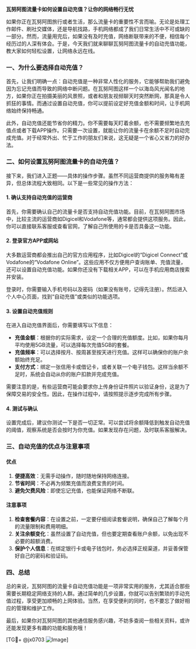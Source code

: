 **瓦努阿图流量卡如何设置自动充值？让你的网络畅行无忧**

如果你正在瓦努阿图旅行或者生活，那么流量卡的重要性不言而喻。无论是处理工作邮件、刷社交媒体，还是导航找路，手机网络都成了我们日常生活中不可或缺的一部分。然而，流量用完后，如果没有及时充值，网络断联带来的不便，相信每个经历过的人深有体会。于是，今天我们就来聊聊瓦努阿图流量卡的自动充值功能，教大家如何轻松设置，让网络永远在线。

### 一、为什么要选择自动充值？

首先，让我们明确一点：自动充值是一种非常人性化的服务，它能够帮助我们避免因为忘记充值而导致的网络中断问题。在瓦努阿图这样一个以海岛风光闻名的地方，如果你正在拍摄美丽的风景照，或者和朋友视频聊天时突然断网，那真是令人抓狂的事情。而通过设置自动充值，你可以提前设定好充值金额和时间，让手机网络始终保持畅通。

此外，自动充值还能节省你的精力。你不需要每天盯着余额，也不需要频繁地去充值点或者下载APP操作。只需要一次设置，就能让你的流量卡在余额不足时自动完成充值。对于经常外出、忙于工作的朋友们来说，这无疑是一个省心又省力的好办法。

### 二、如何设置瓦努阿图流量卡的自动充值？

接下来，我们进入正题——具体的操作步骤。虽然不同运营商提供的服务略有差异，但总体流程大致相同。以下是一些常见的操作方法：

#### 1. 确认支持自动充值的运营商

首先，你需要确认自己的流量卡是否支持自动充值功能。目前，在瓦努阿图市场中，比较主流的运营商如Digicel和Vodafone等，通常都会提供这项服务。因此，你可以直接联系客服或查看官网，了解自己所使用的卡是否具备这一功能。

#### 2. 登录官方APP或网站

大多数运营商都会推出自己的官方应用程序，比如Digicel的“Digicel Connect”或Vodafone的“Vodafone Online”。这些应用不仅方便用户查询账单、充值流量，还可以设置自动充值功能。如果你还没有下载相关APP，可以在手机应用商店搜索并安装。

登录时，你需要输入手机号码以及密码（如果没有账号，记得先注册）。然后进入个人中心页面，找到“自动充值”或类似的功能选项。

#### 3. 设置自动充值规则

在进入自动充值界面后，你需要填写以下信息：
- **充值金额**：根据你的实际需求，设定一个合理的充值额度。比如，如果你每月平均使用5GB流量，可以选择每次充值5GB的套餐。
- **充值频率**：可以选择按月、按周甚至按天进行充值。这样可以确保你的账户余额始终充足。
- **支付方式**：绑定一张信用卡或借记卡，或者关联一个电子钱包。这样当余额不足时，系统会自动从你的账户扣款并完成充值。

需要注意的是，有些运营商可能会要求你上传身份证件照片以验证身份，这是为了保障交易的安全性。因此，在操作过程中，请按照提示逐步完成所有步骤。

#### 4. 测试与确认

设置完成后，建议你测试一下是否一切正常。可以尝试将余额降低到触发自动充值的阈值，观察系统是否会按时为你充值。如果发现存在问题，及时联系客服解决。

### 三、自动充值的优点与注意事项

#### 优点

1. **便捷高效**：无需手动操作，随时随地保持网络连接。
2. **节省时间**：不必再为频繁充值而浪费宝贵的时间。
3. **避免欠费风险**：即使忘记充值，也能保证网络不断联。

#### 注意事项

1. **检查套餐内容**：在设置之前，一定要仔细阅读套餐说明，确保自己了解每个月的流量限制和费用明细。
2. **关注余额变化**：虽然设置了自动充值，但也要定期查看账户余额，以免出现不必要的超额消费。
3. **保护个人信息**：在绑定银行卡或电子钱包时，务必选择正规渠道，并妥善保管好自己的密码和验证码。

### 四、总结

总的来说，瓦努阿图的流量卡自动充值功能是一项非常实用的服务，尤其适合那些需要长期稳定网络支持的人群。通过简单的几步设置，你就可以告别繁琐的手动充值过程，享受更加顺畅的上网体验。当然，在享受便利的同时，也不要忘了做好相应的管理和维护工作。

最后，如果你对瓦努阿图的其他通信服务感兴趣，不妨多查阅一些相关资料，或许还能发现更多有趣的功能和服务哦！

[TG💪+ @jx0703 ![Image](https://github.com/user-attachments/assets/dbca1d08-cadb-493c-b0ec-ad6f7a83f270)]
